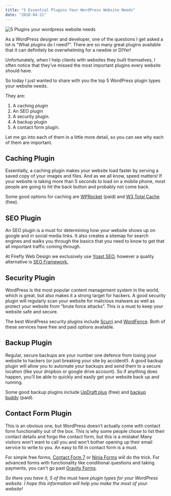 ```yaml
---
title: "5 Essential Plugins Your WordPress Website Needs"
date: "2018-04-21"
---
```


![5 Plugins your wordpress website needs](images/5-Plugins-your-wordpress-website-needs-W.jpg)

As a WordPress designer and developer, one of the questions I get asked a lot is “What plugins do I need?”. There are so many great plugins available that it can definitely be overwhelming for a newbie or DIYer!

Unfortunately, when I help clients with websites they built themselves, I often notice that they’ve missed the most important plugins every website should have.

So today I just wanted to share with you the top 5 WordPress plugin types your website needs.

They are:

1. A caching plugin
2. An SEO plugin
3. A security plugin.
4. A backup plugin
5. A contact form plugin.

Let me go into each of them in a little more detail, so you can see why each of them are important.

## **Caching Plugin**

Essentially, a caching plugin makes your website load faster by serving a saved copy of your images and files. And as we all know, speed matters! If your website is taking more than 5 seconds to load on a mobile phone, most people are going to hit the back button and probably not come back.

Some good options for caching are [WPRocket](https://wp-rocket.me/) (paid) and [W3 Total Cache](https://wordpress.org/plugins/w3-total-cache/) (free).

## **SEO Plugin**

An SEO plugin is a must for determining how your website shows up on google and in social media links. It also creates a sitemap for search engines and walks you through the basics that you need to know to get that all important traffic coming through.

At Firefly Web Design we exclusively use [Yoast SEO](https://yoast.com/wordpress/plugins/seo/), however a quality alternative is [SEO Framework.](https://wordpress.org/plugins/autodescription/)

## **Security Plugin**

WordPress is the most popular content management system in the world, which is great, but also makes it a strong target for hackers. A good security plugin will regularly scan your website for malicious malware as well as protect your website from “brute force attacks”. This is a must to keep your website safe and secure.

The best WordPress security plugins include [Scurri](https://wordpress.org/plugins/sucuri-scanner/) and [WordFence](https://wordpress.org/plugins/wordfence/). Both of these services have free and paid options available.

## **Backup Plugin**

Regular, secure backups are your number one defence from losing your website to hackers (or just breaking your site by accident!). A good backup plugin will allow you to automate your backups and send them to a secure location (like your dropbox or google drive account). So if anything does happen, you’ll be able to quickly and easily get your website back up and running.

Some good backup plugins include [UpDraft plus](https://wordpress.org/plugins/updraftplus/) (free) and [backup buddy](https://ithemes.com/purchase/backupbuddy/) (paid).

## **Contact Form Plugin**

This is an obvious one, but WordPress doesn’t actually come with contact form functionality out of the box. This is why some people chose to list their contact details and forgo the contact form, but this is a mistake! Many visitors won’t want to call you and won’t bother opening up their email service to write to you. An easy to fill in contact form is a must.

For simple free forms, [Contact Form 7](https://wordpress.org/plugins/contact-form-7/) or [Ninja Forms](https://wordpress.org/plugins/ninja-forms/) will do the trick. For advanced forms with functionality like conditional questions and taking payments, you can't go past [Gravity Forms](https://www.gravityforms.com/).

_So there you have it, 5 of the_ must have _plugin types for your WordPress website. I hope this information will help you make the most of your website!_
